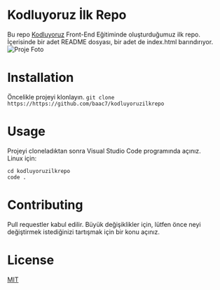 # Kodluyoruz İlk Repo
Bu repo [Kodluyoruz](https://www.kodluyoruz.org/) Front-End Eğitiminde oluşturduğumuz ilk repo. İçerisinde bir adet README dosyası, bir adet de index.html barındırıyor.
![Proje Foto](C:\Users\baac2\OneDrive\Desktop\kodluyoruz.png?raw=true)
# Installation
Öncelikle projeyi klonlayın.
`git clone https://https://github.com/baac7/kodluyoruzilkrepo`
# Usage
Projeyi cloneladıktan sonra Visual Studio Code programında açınız.<br/>
Linux için:</br>
```
cd kodluyoruzilkrepo
code .
```
# Contributing
Pull requestler kabul edilir. Büyük değişiklikler için, lütfen önce neyi değiştirmek istediğinizi tartışmak için bir konu açınız.
# License
[MIT](https://choosealicense.com/licenses/mit/)